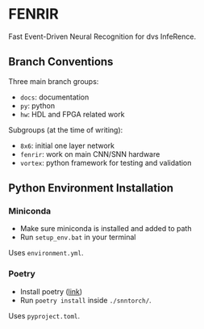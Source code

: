 # FENRIR

Fast Event-Driven Neural Recognition for dvs InfeRence.

## Branch Conventions

Three main branch groups:

- `docs`: documentation
- `py`: python
- `hw`: HDL and FPGA related work

Subgroups (at the time of writing):

- `8x6`: initial one layer network
- `fenrir`: work on main CNN/SNN hardware 
- `vortex`: python framework for testing and validation

## Python Environment Installation

### Miniconda

- Make sure miniconda is installed and added to path
- Run ``setup_env.bat`` in your terminal 

Uses `environment.yml`.

### Poetry

- Install poetry ([link](https://python-poetry.org/docs/#installing-with-the-official-installer))
- Run `poetry install` inside `./snntorch/`.

Uses `pyproject.toml`.